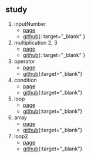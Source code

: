 ## study

1. inputNumber
   - [page](https://leviseo.github.io/study/ex01_inputNumber/)
   - [github](https://github.com/leviseo/leviseo.github.io/blob/master/study/ex01_inputNumber/index.html){: target="\_blank" }
2. multiplication 2, 3
   - [page](https://leviseo.github.io/study/ex02_multiplication_test/)
   - [github](https://github.com/leviseo/leviseo.github.io/blob/master/study/ex02_multiplication_test/index.html){: target="\_blank" }
3. operator
   - [page](https://leviseo.github.io/study/ex03_operator/)
   - [github](https://github.com/leviseo/leviseo.github.io/blob/master/study/ex03_operator/index.html){:target="\_blank"}
4. condition
   - [page](https://leviseo.github.io/study/ex04_condition/)
   - [github](https://github.com/leviseo/leviseo.github.io/blob/master/study/ex04_condition/index.html){:target="\_blank"}
5. loop
   - [page](https://leviseo.github.io/study/ex05_loop/)
   - [github](https://github.com/leviseo/leviseo.github.io/blob/master/study/ex05_loop/index.html){:target="\_blank"}
6. array
   - [page](https://leviseo.github.io/study/ex06_array/)
   - [github](https://github.com/leviseo/leviseo.github.io/blob/master/study/ex06_array/index.html){:target="\_blank"}
7. loop2
   - [page](https://leviseo.github.io/study/ex07_loop2/)
   - [github](https://github.com/leviseo/leviseo.github.io/blob/master/study/ex07_loop2/index.html){:target="\_blank"}